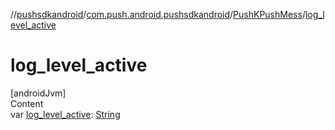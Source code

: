 //[pushsdkandroid](../../index.md)/[com.push.android.pushsdkandroid](../index.md)/[PushKPushMess](index.md)/[log_level_active](log_level_active.md)



# log_level_active  
[androidJvm]  
Content  
var [log_level_active](log_level_active.md): [String](https://kotlinlang.org/api/latest/jvm/stdlib/kotlin/-string/index.html)  



